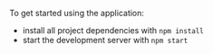 To get started using the application:

* install all project dependencies with `npm install`
* start the development server with `npm start`
